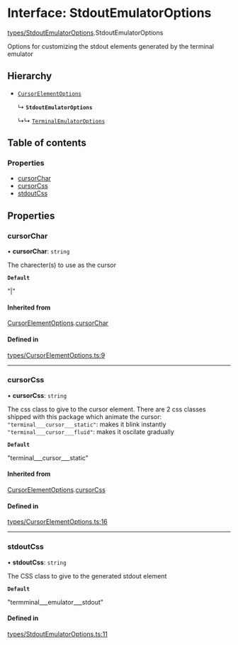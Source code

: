 # Interface: StdoutEmulatorOptions

[types/StdoutEmulatorOptions](../wiki/types.StdoutEmulatorOptions).StdoutEmulatorOptions

Options for customizing the stdout elements generated by the terminal emulator

## Hierarchy

- [`CursorElementOptions`](../wiki/types.CursorElementOptions.CursorElementOptions)

  ↳ **`StdoutEmulatorOptions`**

  ↳↳ [`TerminalEmulatorOptions`](../wiki/types.TerminalEmulatorOptions.TerminalEmulatorOptions)

## Table of contents

### Properties

- [cursorChar](../wiki/types.StdoutEmulatorOptions.StdoutEmulatorOptions#cursorchar)
- [cursorCss](../wiki/types.StdoutEmulatorOptions.StdoutEmulatorOptions#cursorcss)
- [stdoutCss](../wiki/types.StdoutEmulatorOptions.StdoutEmulatorOptions#stdoutcss)

## Properties

### cursorChar

• **cursorChar**: `string`

The charecter(s) to use as the cursor

**`Default`**

"|"

#### Inherited from

[CursorElementOptions](../wiki/types.CursorElementOptions.CursorElementOptions).[cursorChar](../wiki/types.CursorElementOptions.CursorElementOptions#cursorchar)

#### Defined in

[types/CursorElementOptions.ts:9](https://github.com/LucEnden/unix-terminal-emulator/blob/aabb3e8/src/types/CursorElementOptions.ts#L9)

___

### cursorCss

• **cursorCss**: `string`

The css class to give to the cursor element. There are 2 css classes shipped with this package which animate the cursor:  
```"terminal___cursor___static"```: makes it blink instantly  
```"terminal___cursor___fluid"```: makes it oscilate gradually

**`Default`**

"terminal___cursor___static"

#### Inherited from

[CursorElementOptions](../wiki/types.CursorElementOptions.CursorElementOptions).[cursorCss](../wiki/types.CursorElementOptions.CursorElementOptions#cursorcss)

#### Defined in

[types/CursorElementOptions.ts:16](https://github.com/LucEnden/unix-terminal-emulator/blob/aabb3e8/src/types/CursorElementOptions.ts#L16)

___

### stdoutCss

• **stdoutCss**: `string`

The CSS class to give to the generated stdout element

**`Default`**

"termminal___emulator___stdout"

#### Defined in

[types/StdoutEmulatorOptions.ts:11](https://github.com/LucEnden/unix-terminal-emulator/blob/aabb3e8/src/types/StdoutEmulatorOptions.ts#L11)
